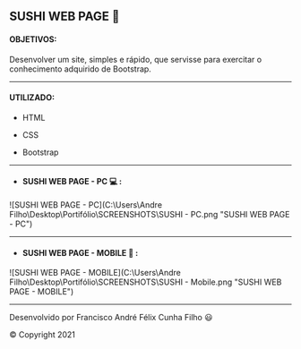 ##  SUSHI WEB PAGE :sushi:



#### OBJETIVOS:

Desenvolver um site, simples e rápido, que servisse para exercitar o conhecimento adquirido de Bootstrap.



---



#### UTILIZADO:

- HTML

- CSS

- Bootstrap

  

---

#### 

- #### SUSHI WEB PAGE - PC :computer: :

![SUSHI WEB PAGE - PC](C:\Users\Andre Filho\Desktop\Portifólio\SCREENSHOTS\SUSHI - PC.png "SUSHI WEB PAGE - PC")

---



- #### SUSHI WEB PAGE - MOBILE :iphone: :

![SUSHI WEB PAGE - MOBILE](C:\Users\Andre Filho\Desktop\Portifólio\SCREENSHOTS\SUSHI - Mobile.png "SUSHI WEB PAGE - MOBILE")

---



Desenvolvido por Francisco André Félix Cunha Filho :smiley: 

:copyright: Copyright 2021

